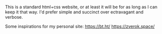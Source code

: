 This is a standard html+css website, or at least it will be for as long as I can keep it that way. I'd prefer simple and succinct over ectravagant and verbose.

Some inspirations for my personal site:
https://bt.ht/
https://zverok.space/
